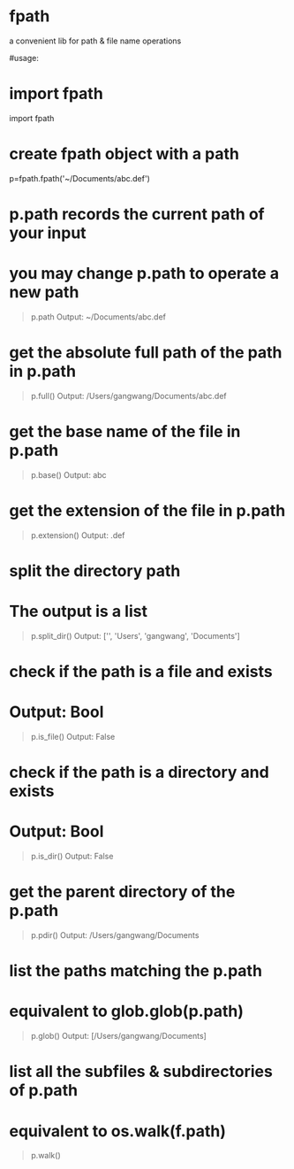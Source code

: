 # fpath
a convenient lib for path &amp; file name operations

#usage:
# import fpath
import fpath 

# create fpath object with a path
p=fpath.fpath('~/Documents/abc.def')

# p.path records the current path of your input
# you may change p.path to operate a new path
> p.path
Output: ~/Documents/abc.def

# get the absolute full path of the path in p.path
> p.full()
Output: /Users/gangwang/Documents/abc.def

# get the base name of the file in p.path
> p.base()
Output: abc

# get the extension of the file in p.path
> p.extension()
Output: .def

# split the directory path
# The output is a list
> p.split_dir()
Output: ['', 'Users', 'gangwang', 'Documents']

# check if the path is a file and exists
# Output: Bool
> p.is_file()
Output: False

# check if the path is a directory and exists
# Output: Bool
> p.is_dir()
Output: False

# get the parent directory of the p.path
> p.pdir()
Output: /Users/gangwang/Documents

# list the paths matching the p.path
# equivalent to glob.glob(p.path)
> p.glob()
Output: [/Users/gangwang/Documents]

# list all the subfiles & subdirectories of p.path
# equivalent to os.walk(f.path)
> p.walk()
